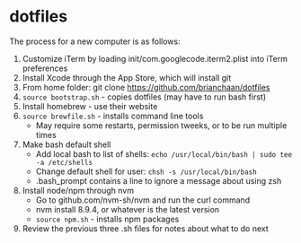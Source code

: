 # dotfiles

The process for a new computer is as follows:

1. Customize iTerm by loading init/com.googlecode.iterm2.plist into iTerm preferences
1. Install Xcode through the App Store, which will install git
1. From home folder: git clone https://github.com/brianchaan/dotfiles
1. ``source bootstrap.sh`` - copies dotfiles (may have to run bash first)
1. Install homebrew - use their website
1. ``source brewfile.sh`` - installs command line tools 
    - May require some restarts, permission tweeks, or to be run multiple times
1. Make bash default shell
    - Add local bash to list of shells: ``echo /usr/local/bin/bash | sudo tee -a /etc/shells``
    - Change default shell for user: ``chsh -s /usr/local/bin/bash``
    - .bash_prompt contains a line to ignore a message about using zsh
1. Install node/npm through nvm
    - Go to github.com/nvm-sh/nvm and run the curl command
    - nvm install 8.9.4, or whatever is the latest version
    - ``source npm.sh`` - installs npm packages
1. Review the previous three .sh files for notes about what to do next
